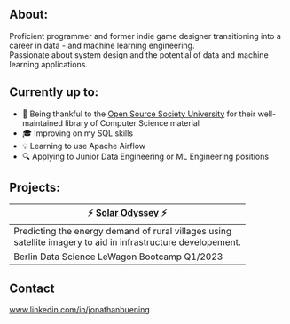 
## About:
Proficient programmer and former indie game
designer transitioning into a career in data - and
machine learning engineering. <br /> Passionate about system design and the potential of data and
machine learning applications.

## Currently up to:
- :pray: Being thankful to the [Open Source Society University](https://github.com/ossu/computer-science) for their well-maintained library of Computer Science material
- :mortar_board: Improving on my SQL skills
- :bulb: Learning to use Apache Airflow
- :mag: Applying to Junior Data Engineering or ML Engineering positions

## Projects:

| ⚡ [Solar Odyssey](https://github.com/karimelbana/SolarOdyssey) ⚡ |
| - |
| Predicting the energy demand of rural villages using <br />satellite imagery to aid in infrastructure developement.|
| Berlin Data Science LeWagon Bootcamp Q1/2023 | 

## Contact
www.linkedin.com/in/jonathanbuening


<!--
**Jobuen/Jobuen** is a ✨ _special_ ✨ repository because its `README.md` (this file) appears on your GitHub profile.

Here are some ideas to get you started:

- 🔭 I’m currently working on ...
- 🌱 I’m currently learning ...
- 👯 I’m looking to collaborate on ...
- 🤔 I’m looking for help with ...
- 💬 Ask me about ...
- 📫 How to reach me: ...
- 😄 Pronouns: ...
- ⚡ Fun fact: ...
-->
